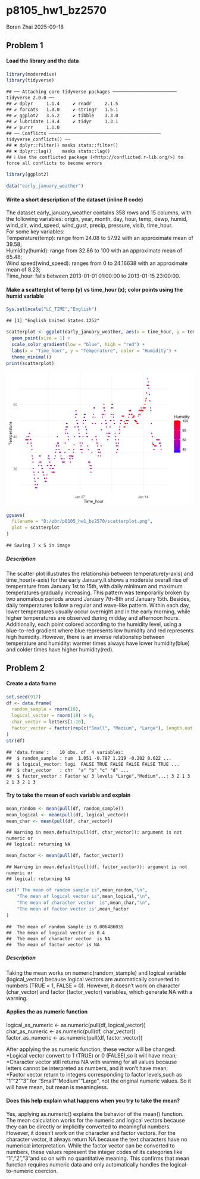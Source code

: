 p8105_hw1_bz2570
================
Boran Zhai
2025-09-18

## Problem 1

#### Load the library and the data

``` r
library(moderndive)
library(tidyverse)
```

    ## ── Attaching core tidyverse packages ──────────────────────── tidyverse 2.0.0 ──
    ## ✔ dplyr     1.1.4     ✔ readr     2.1.5
    ## ✔ forcats   1.0.0     ✔ stringr   1.5.1
    ## ✔ ggplot2   3.5.2     ✔ tibble    3.3.0
    ## ✔ lubridate 1.9.4     ✔ tidyr     1.3.1
    ## ✔ purrr     1.1.0     
    ## ── Conflicts ────────────────────────────────────────── tidyverse_conflicts() ──
    ## ✖ dplyr::filter() masks stats::filter()
    ## ✖ dplyr::lag()    masks stats::lag()
    ## ℹ Use the conflicted package (<http://conflicted.r-lib.org/>) to force all conflicts to become errors

``` r
library(ggplot2)
```

``` r
data("early_january_weather")
```

#### Write a short description of the dataset (inline R code)

The dataset early_january_weather contains 358 rows and 15 columns, with
the following variables: origin, year, month, day, hour, temp, dewp,
humid, wind_dir, wind_speed, wind_gust, precip, pressure, visib,
time_hour. <br/> For some key variables:<br/> Temperature(temp): range
from 24.08 to 57.92 with an approximate mean of 39.58;<br/>
Humidity(humid): range from 32.86 to 100 with an approximate mean of
65.48;<br/> Wind speed(wind_speed): ranges from 0 to 24.16638 with an
approximate mean of 8.23;<br/> Time_hour: falls between 2013-01-01
01:00:00 to 2013-01-15 23:00:00.

#### Make a scatterplot of temp (y) vs time_hour (x); color points using the humid variable

``` r
Sys.setlocale("LC_TIME","English")
```

    ## [1] "English_United States.1252"

``` r
scatterplot <- ggplot(early_january_weather, aes(x = time_hour, y = temp, color = humid)) +
  geom_point(size = 1) +        
  scale_color_gradient(low = "blue", high = "red") + 
  labs(x = "Time_hour", y = "Temperature", color = "Humidity") +
  theme_minimal()
print(scatterplot)
```

![](p8105_hw1_bz2570_files/figure-gfm/unnamed-chunk-3-1.png)<!-- -->

``` r
ggsave(
  filename = "D:/zbr/p8105_hw1_bz2570/scatterplot.png", 
  plot = scatterplot
)
```

    ## Saving 7 x 5 in image

##### Description

The scatter plot illustrates the relationship between
temperature(y-axis) and time_hour(x-axis) for the early January.It shows
a moderate overall rise of temperature from January 1st to 15th, with
daily minimum and maximum temperatures gradually increasing. This
pattern was temporarily broken by two anomalous periods around January
7th-8th and January 15th. Besides, daily temperatures follow a regular
and wave-like pattern. Within each day, lower temperatures usually occur
overnight and in the early morning, while higher temperatures are
observed during midday and afternoon hours. Additionally, each point
colored according to the humidity level, using a blue-to-red gradient
where blue represents low humidity and red represents high humidity.
However, there is an inverse relationship between temperature and
humidity: warmer times always have lower humidity(blue) and colder times
have higher humidity(red).

## Problem 2

#### Create a data frame

``` r
set.seed(917)
df <- data.frame(
  random_sample = rnorm(10),
  logical_vector = rnorm(10) > 0,
  char_vector = letters[1:10], 
  factor_vector = factor(rep(c("Small", "Medium", "Large"), length.out = 10)) 
)
str(df)
```

    ## 'data.frame':    10 obs. of  4 variables:
    ##  $ random_sample : num  1.051 -0.787 1.219 -0.202 0.622 ...
    ##  $ logical_vector: logi  FALSE TRUE FALSE FALSE FALSE TRUE ...
    ##  $ char_vector   : chr  "a" "b" "c" "d" ...
    ##  $ factor_vector : Factor w/ 3 levels "Large","Medium",..: 3 2 1 3 2 1 3 2 1 3

#### Try to take the mean of each variable and explain

``` r
mean_random <- mean(pull(df, random_sample))
mean_logical <- mean(pull(df, logical_vector))
mean_char <- mean(pull(df, char_vector))
```

    ## Warning in mean.default(pull(df, char_vector)): argument is not numeric or
    ## logical: returning NA

``` r
mean_factor <- mean(pull(df, factor_vector))
```

    ## Warning in mean.default(pull(df, factor_vector)): argument is not numeric or
    ## logical: returning NA

``` r
cat(" The mean of random sample is",mean_random,"\n",
    "The mean of logical vector is",mean_logical,"\n",
    "The mean of character vector  is",mean_char,"\n",
    "The mean of factor vector is",mean_factor
)
```

    ##  The mean of random sample is 0.006486035 
    ##  The mean of logical vector is 0.4 
    ##  The mean of character vector  is NA 
    ##  The mean of factor vector is NA

##### Description

Taking the mean works on numeric(random_stample) and logical variable
(logical_vector) because logical vectors are automatically converted to
numbers (TRUE = 1, FALSE = 0). However, it doesn’t work on character
(char_vector) and factor (factor_vector) variables, which generate NA
with a warning.<br/>

#### Applies the as.numeric function

logical_as_numeric \<- as.numeric(pull(df, logical_vector)) <br/>
char_as_numeric \<- as.numeric(pull(df, char_vector)) <br/>
factor_as_numeric \<- as.numeric(pull(df, factor_vector)) <br/>

After applying the as.numeric function, these vector will be
changed:<br/> *Logical vector convert to 1 (TRUE) or 0 (FALSE),so it
will have mean;<br/> *Character vector still returns NA with warning for
all values because letters cannot be interpreted as numbers, and it
won’t have mean;<br/> \*Factor vector return to integers corresponding
to factor levels,such as “1”“2”“3” for “Small”“Medium”“Large”, not the
original numeric values. So it will have mean, but mean is
meaningless.<br/>

#### Does this help explain what happens when you try to take the mean?

Yes, applying as.numeric() explains the behavior of the mean() function.
The mean calculation works for the numeric and logical vectors because
they can be directly or implicitly converted to meaningful numbers.
However, it doesn’t work on the character and factor vectors. For the
character vector, it always return NA because the text characters have
no numerical interpretation. While the factor vector can be converted to
numbers, these values represent the integer codes of its categories like
“1”,“2”,“3”and so on with no quantitative meaning. This confirms that
mean function requires numeric data and only automatically handles the
logical-to-numeric coercion.
